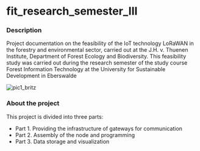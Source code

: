 # fit_research_semester_III
### Description
Project documentation on the feasibility of the IoT technology LoRaWAN in the forestry and environmental sector, carried out at the J.H. v. Thuenen Institute, Department of Forest Ecology and Biodiversity. This feasibility study was carried out during the research semester of the study course Forest Information Technology at the University for Sustainable Development in Eberswalde

![pic1_britz](https://user-images.githubusercontent.com/57041076/75095818-51442880-5599-11ea-864a-949eaae4b699.jpg)

### About the project
This project is divided into three parts:

- Part 1. Providing the infrastructure of gateways for communication
- Part 2. Assembly of the node and programming
- Part 3. Data storage and visualization


